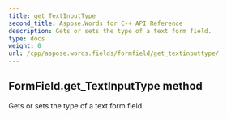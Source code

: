 ```yaml
---
title: get_TextInputType
second_title: Aspose.Words for C++ API Reference
description: Gets or sets the type of a text form field. 
type: docs
weight: 0
url: /cpp/aspose.words.fields/formfield/get_textinputtype/
---
```

## FormField.get_TextInputType method


Gets or sets the type of a text form field. 

